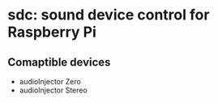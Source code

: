 # sdc: sound device control for Raspberry Pi

## Comaptible devices
* audioInjector Zero
* audioInjector Stereo
